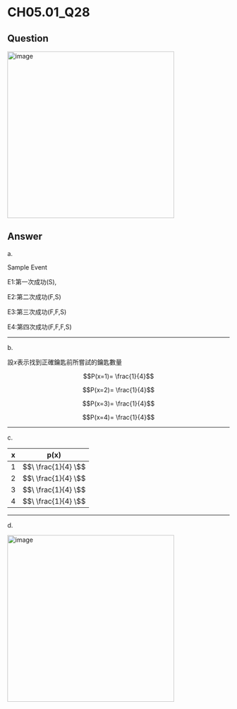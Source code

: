 # CH05.01_Q28

## Question

<img width="378" alt="image" src="https://github.com/user-attachments/assets/22e079df-5df8-4abc-b049-25a389e85e8b">

## Answer 

a.

Sample Event

E1:第一次成功(S), 

E2:第二次成功(F,S) 

E3:第三次成功(F,F,S) 

E4:第四次成功(F,F,F,S)

---

b.

設𝑥表示找到正確鑰匙前所嘗試的鑰匙數量

$$P(x=1)= \frac{1}{4}$$

$$P(x=2)= \frac{1}{4}$$

$$P(x=3)= \frac{1}{4}$$

$$P(x=4)= \frac{1}{4}$$

---

c.

| x | p(x)         |
|------|------------------|
|  1   |  $$\ \frac{1}{4} \$$ |
|  2   |  $$\ \frac{1}{4} \$$ |
|  3   |  $$\ \frac{1}{4} \$$ |
|  4   |  $$\ \frac{1}{4} \$$ |


---

d.

<img width="378" alt="image" src="https://github.com/user-attachments/assets/d8544c97-c02b-4907-86f9-7879b23c7c96">
